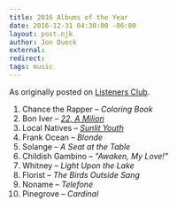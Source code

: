 ```yaml
---
title: 2016 Albums of the Year
date: 2016-12-31 04:30:00 -06:00
layout: post.njk
author: Jon Dueck
external: 
redirect: 
tags: music
---
```


As originally posted on [Listeners Club](https://listenersclub.ca/2016/).

1. Chance the Rapper – *Coloring Book*
2. Bon Iver – [*22, A Milion*](https://boniver.bandcamp.com/album/22-a-million)
3. Local Natives – [*Sunlit Youth*](https://localnativesmusic.bandcamp.com/album/sunlit-youth)
4. Frank Ocean – *Blonde*
5. Solange – *A Seat at the Table*
6. Childish Gambino – *"Awaken, My Love!"*
7. Whitney – *Light Upon the Lake*
8. Florist – *The Birds Outside Sang*
9. Noname – *Telefone*
10. Pinegrove – *Cardinal*
